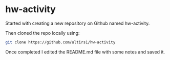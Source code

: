 # hw-activity



Started with creating a new repository on Github named hw-activity.

Then cloned the repo locally using:

```bash
git clone https://github.com/ultirs1/hw-activity
```

Once completed I edited the README.md file with some notes and saved it.

